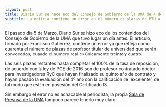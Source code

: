 ```yaml
---
layout: post
title: Diario Sur se hace eco del Consejo de Gobierno de la UMA de 4 de marzo de 2016
subtitle: La noticia contiene un error en el número de plazas de PTU a convocar
---
```


El pasado día 5 de Marzo, Diario Sur se hizo eco de los contenidos del Consejo de Gobierno de la UMA que tuvo lugar un día antes. El artículo, firmado por Francisco Gutiérrez, contiene un error ya que refleja como cuarenta el número de plazas de profesor titular de universidad que serán convocadas, cuando el numero real es únicamente treinta y cuatro.

Las seis plazas restantes hasta completar el 100% de la tasa de reposición, de acuerdo con la ley de PGE de 2016, son de profesor contratado doctor para investigadores RyC que hayan finalizado su quinto año de contrato y hayan pasado la evaluación del 4º año con la calificación de 'excelente', de tal modo que estén en posesión del Certificado I3.

Sin embargo el error no es achacable al periodista, la propia [Sala de Presnsa de la UMA](http://www.uma.es/sala-de-prensa/noticias/el-consejo-de-gobierno-de-la-uma-aprueba-las-directrices-del-presupuesto-de-la-institucion/) tampoco parece tenerlo muy claro.
